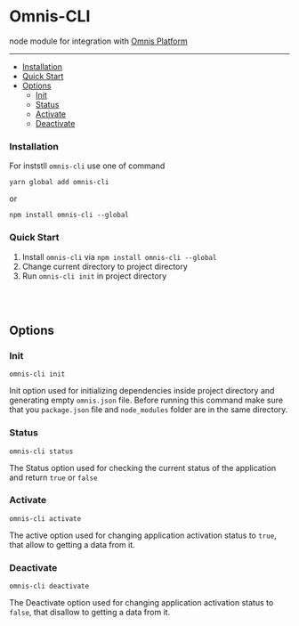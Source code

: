 # Omnis-CLI
node module for integration with [Omnis Platform](https://omnis-platform.com)

---

+ [Installation](#instalation)
+ [Quick Start](#quick-start)
+ [Options](#options)
  - [Init](#init)
  - [Status](#status)
  - [Activate](#activate)
  - [Deactivate](#Deactivate)


### Installation

For inststll `omnis-cli` use one of command

```
yarn global add omnis-cli
```

or

```
npm install omnis-cli --global
```

### Quick Start

1. Install `omnis-cli` via `npm install omnis-cli --global`
2. Change current directory to project directory
3. Run `omnis-cli init` in project directory

<br/>
<br/>

## Options

### Init

```
omnis-cli init
```

Init option used for initializing dependencies inside project directory and generating empty `omnis.json` file. Before running this command make sure that you `package.json` file and `node_modules` folder are in the same directory.

### Status

```
omnis-cli status
```

The Status option used for checking the current status of the application and return `true` or `false`

### Activate

```
omnis-cli activate
```

The active option used for changing application activation status to `true`, that allow to getting a data from it.

### Deactivate

```
omnis-cli deactivate
```

The Deactivate option used for changing application activation status to `false`, that disallow to getting a data from it.